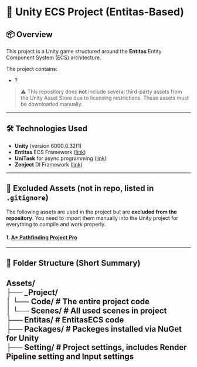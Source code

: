 # 🧠 Unity ECS Project (Entitas-Based)

## 📦 Overview

This project is a Unity game structured around the **Entitas** Entity Component System (ECS) architecture.

The project contains:

- ?

> ⚠️ This repository does **not** include several third-party assets from the Unity Asset Store due to licensing restrictions. These assets must be downloaded manually.

---

## 🛠 Technologies Used

- **Unity** (version 6000.0.32f1)
- **Entitas** ECS Framework ([link](https://github.com/sschmid/Entitas))
- **UniTask** for async programming ([link](https://github.com/Cysharp/UniTask))
- **Zenject** DI Framework ([link](https://github.com/modesttree/Zenject))

---

## 🔌 Excluded Assets (not in repo, listed in `.gitignore`)

The following assets are used in the project but are **excluded from the repository**. You need to import them manually into the Unity project for everything to compile and work properly.

#### 1. [A* Pathfinding Project Pro](https://assetstore.unity.com/packages/tools/behavior-ai/a-pathfinding-project-pro-87744)

---

## 🧩 Folder Structure (Short Summary)

Assets/\
├── _Project/\
│   └── Code/ # The entire project code\
│   └── Scenes/ # All used scenes in project\
├── Entitas/ # EntitasECS code\
├── Packages/ # Packeges installed via NuGet for Unity\
├── Setting/ # Project settings, includes Render Pipeline setting and  Input settings
---